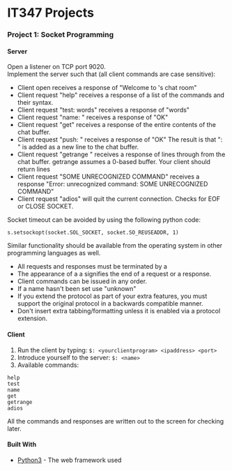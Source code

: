 # IT347 Projects
### Project 1: Socket Programming
#### Server
Open a listener on TCP port 9020.   
Implement the server such that (all client commands are case sensitive):
* Client open receives a response of "Welcome to <your name>'s chat room<cr><lf>"
* Client request "help<cr><lf>" receives a response of a list of the commands and their syntax.
* Client request "test: words<cr><lf>" receives a response of "words<cr><lf>"
* Client request "name: <chatname><cr><lf>" receives a response of "OK<cr><lf>"
* Client request "get<cr><lf>" receives a response of the entire contents of the chat buffer.
* Client request "push: <stuff><cr><lf>" receives a response of "OK<cr><lf>" The result is that "<chatname>: <stuff>" is added as a new line to the chat buffer.
* Client request "getrange <startline> <endline><cr><lf>" receives a response of lines <startline> through <endline> from the chat buffer. getrange assumes a 0-based buffer. Your client should return lines <startline> <endline>
* Client request "SOME UNRECOGNIZED COMMAND<cr><lf>" receives a response "Error: unrecognized command: SOME UNRECOGNIZED COMMAND<cr><lf>"
* Client request "adios<cr><lf>" will quit the current connection. Checks for EOF or CLOSE SOCKET.

Socket timeout can be avoided by using the following python code:  
````
s.setsockopt(socket.SOL_SOCKET, socket.SO_REUSEADDR, 1) 
````

Similar functionality should be available from the operating system in other programming languages as well.
* All requests and responses must be terminated by a <cr><lf>
* The appearance of a a <cr><lf> signifies the end of a request or a response.
* Client commands can be issued in any order.
* If a name hasn't been set use "unknown"
* If you extend the protocol as part of your extra features, you must support the original protocol in a backwards compatible manner.
* Don't insert extra tabbing/formatting unless it is enabled via a protocol extension.

#### Client
1. Run the client by typing: ```$: <yourclientprogram> <ipaddress> <port>```  
2. Introduce yourself to the server:  ```$: <name>```  
3. Available commands:  
```
help  
test  
name  
get  
getrange  
adios  
```
All the commands and responses are written out to the screen for checking later.

#### Built With

* [Python3](http://www.dropwizard.io/1.0.2/docs/) - The web framework used